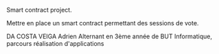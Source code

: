 Smart contract project.

Mettre en place un smart contract permettant des sessions de vote.

DA COSTA VEIGA
Adrien
Alternant en 3ème année de BUT Informatique, parcours réalisation d'applications